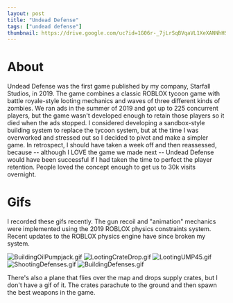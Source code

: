 ```yaml
---
layout: post
title: "Undead Defense"
tags: ["undead defense"]
thumbnail: https://drive.google.com/uc?id=1G06r-_7jLrSqBVqaVL1XeXANNhHSfGmc&export=download
---
```


# About

Undead Defense was the first game published by my company, Starfall Studios, in 2019. The game combines a classic ROBLOX tycoon game with battle royale-style looting mechanics and waves of three different kinds of zombies. We ran ads in the summer of 2019 and got up to 225 concurrent players, but the game wasn't developed enough to retain those players so it died when the ads stopped. I considered developing a sandbox-style building system to replace the tycoon system, but at the time I was overworked and stressed out so I decided to pivot and make a simpler game. In retrospect, I should have taken a week off and then reassessed, because -- although I LOVE the game we made next -- Undead Defense would have been successful if I had taken the time to perfect the player retention. People loved the concept enough to get us to 30k visits overnight. 

# Gifs

I recorded these gifs recently. The gun recoil and "animation" mechanics were implemented using the 2019 ROBLOX physics constraints system. Recent updates to the ROBLOX physics engine have since broken my system. 

![BuildingOilPumpjack.gif](https://drive.google.com/uc?id=1rr3xn91I8mSHSEW6AKVBopXgH11hjNO9&export=download)
![LootingCrateDrop.gif](https://drive.google.com/uc?id=1p49JODQc4JbF_rUIRbbqWZ_9YAgDKbjp&export=download)
![LootingUMP45.gif](https://drive.google.com/uc?id=1G06r-_7jLrSqBVqaVL1XeXANNhHSfGmc&export=download)
![ShootingDefenses.gif](https://drive.google.com/uc?id=1_Zt6gVdfxjJghTigC-LYysvi1naZbW7B&export=download)
![BuildingDefenses.gif](https://drive.google.com/uc?id=1pmncHY3sKzjpPAD3hMmLpR1vlTS2BBmj&export=download)

There's also a plane that flies over the map and drops supply crates, but I don't have a gif of it. The crates parachute to the ground and then spawn the best weapons in the game.

